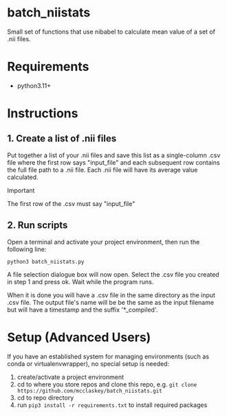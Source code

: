 # batch_niistats
Small set of functions that use nibabel to calculate mean value of a set of .nii files.

# Requirements
* python3.11+

# Instructions

## 1. Create a list of .nii files
Put together a list of your .nii files and save this list as a single-column .csv file where the first row says "input_file" and each subsequent row contains the full file path to a .nii file. Each .nii file will have its average value calculated.

> [!IMPORTANT]
> The first row of the .csv must say "input_file"

## 2. Run scripts 

Open a terminal and activate your project environment, then run the following line:
```
python3 batch_niistats.py
```
A file selection dialogue box will now open. Select the .csv file you created in step 1 and press ok. Wait while the program runs.

When it is done you will have a .csv file in the same directory as the input .csv file. The output file's name will be be the same as the input filename but will have a timestamp and the suffix '*_compiled'.

# Setup (Advanced Users)
If you have an established system for managing environments (such as conda or virtualenvwrapper), no special setup is needed: 
1. create/activate a project environment
2. cd to where you store repos and clone this repo, e.g. `git clone https://github.com/mcclaskey/batch_niistats.git`
3. cd to repo directory
4. run `pip3 install -r requirements.txt` to install required packages
